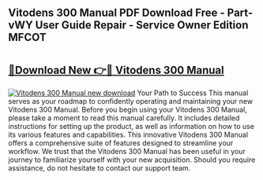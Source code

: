 ## Vitodens 300 Manual PDF Download Free - Part-vWY User Guide Repair - Service Owner Edition MFCOT

# <h2><a href="http://bc55927.oget.top/?id=Vitodens+300+Manual">🔗Download New 👉🔴 Vitodens 300 Manual</a></h2>

[![Vitodens 300 Manual new download](https://i.imgur.com/5g1atiW.png)](http://bc55927.oget.top/?id=Vitodens+300+Manual)
Your Path to Success This manual serves as your roadmap to confidently operating and maintaining your new Vitodens 300 Manual. Before you begin using your Vitodens 300 Manual, please take a moment to read this manual carefully. It includes detailed instructions for setting up the product, as well as information on how to use its various features and capabilities. This innovative Vitodens 300 Manual offers a comprehensive suite of features designed to streamline your workflow. We trust that the Vitodens 300 Manual has been useful in your journey to familiarize yourself with your new acquisition. Should you require assistance, do not hesitate to contact our support team.
